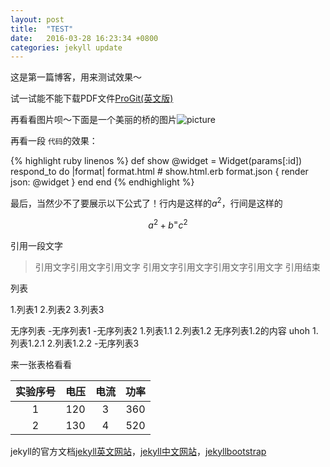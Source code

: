 ```yaml
---
layout: post
title:  "TEST"
date:   2016-03-28 16:23:34 +0800
categories: jekyll update
---
```


这是第一篇博客，用来测试效果～

试一试能不能下载PDF文件[ProGit(英文版)]

再看看图片呗～下面是一个美丽的桥的图片![picture]({{site.url}}/downloads/桥.jpg)

再看一段 `代码`的效果：

{% highlight ruby linenos %}
def show
  @widget = Widget(params[:id])
  respond_to do |format|
    format.html # show.html.erb
    format.json { render json: @widget }
  end
end
{% endhighlight %}

最后，当然少不了要展示以下公式了！行内是这样的$a^2$，行间是这样的

$$a^2+b^ = c^2$$

引用一段文字
>引用文字引用文字引用文字
 引用文字引用文字引用文字引用文字
引用结束

列表

1.列表1
2.列表2
3.列表3

无序列表
-无序列表1
-无序列表2
	1.列表1.1
	2.列表1.2
		无序列表1.2的内容
		uhoh
		1.列表1.2.1
		2.列表1.2.2
-无序列表3

来一张表格看看

|实验序号|电压|电流|功率|
|:-----:|:--:|:--:|:--:|
|1|120|3|360|
|2|130|4|520|


jekyll的官方文档[jekyll英文网站]，[jekyll中文网站]，[jekyllbootstrap]

[ProGit(英文版)]:{{site.url}}/downloads/progit.en.pdf
[jekyll英文网站]:http://jekyllrb.com
[jekyll中文网站]:http://jekyllcn.com
[jekyllbootstrap]:http://jekyllbootstrap.com
